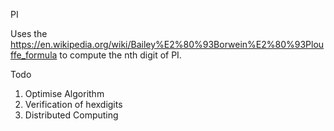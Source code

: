 PI

Uses the
https://en.wikipedia.org/wiki/Bailey%E2%80%93Borwein%E2%80%93Plouffe_formula to compute the nth digit of PI.

Todo
1. Optimise Algorithm
2. Verification of hexdigits
3. Distributed Computing